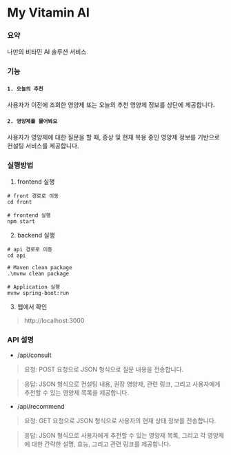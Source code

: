 # My Vitamin AI

### 요약
나만의 비타민 AI 솔루션 서비스

### 기능 
#### `1. 오늘의 추천` <br>
사용자가 이전에 조회한 영양제 또는 오늘의 추천 영양제 정보를 상단에 제공합니다.

#### `2. 영양제를 물어봐요`
사용자가 영양제에 대한 질문을 할 때, 증상 및 현재 복용 중인 영양제 정보를 기반으로 컨설팅 서비스를 제공합니다.

### 실행방법
1. frontend 실행
```npm
# front 경로로 이동
cd front

# frontend 실행
npm start
```
2. backend 실행
```
# api 경로로 이동
cd api

# Maven clean package
.\mvnw clean package

# Application 실행
mvnw spring-boot:run
```

3. 웹에서 확인
 > http://localhost:3000

### API 설명
* /api/consult
> 요청: POST 요청으로 JSON 형식으로 질문 내용을 전송합니다.

> 응답: JSON 형식으로 컨설팅 내용, 권장 영양제, 관련 링크, 그리고 사용자에게 추천할 수 있는 영양제 목록을 제공합니다.

* /api/recommend
> 요청: GET 요청으로 JSON 형식으로 사용자의 현재 상태 정보를 전송합니다.

> 응답: JSON 형식으로 사용자에게 추천할 수 있는 영양제 목록, 그리고 각 영양제에 대한 간략한 설명, 효능, 그리고 관련 링크를 제공합니다.
